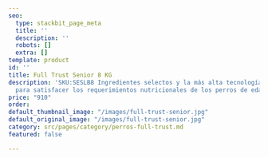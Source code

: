 ```yaml
---
seo:
  type: stackbit_page_meta
  title: ''
  description: ''
  robots: []
  extra: []
template: product
id: ''
title: Full Trust Senior 8 KG
description: 'SKU:SESLB8 Ingredientes selectos y la más alta tecnología en alimentación,
  para satisfacer los requerimientos nutricionales de los perros de edad avanzada. '
price: "910"
order: 
default_thumbnail_image: "/images/full-trust-senior.jpg"
default_original_image: "/images/full-trust-senior.jpg"
category: src/pages/category/perros-full-trust.md
featured: false

---
```

